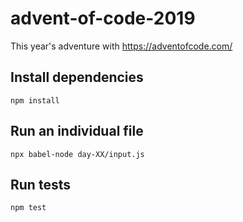 # advent-of-code-2019

This year's adventure with https://adventofcode.com/

## Install dependencies

`npm install`

## Run an individual file

`npx babel-node day-XX/input.js`

## Run tests

`npm test`
